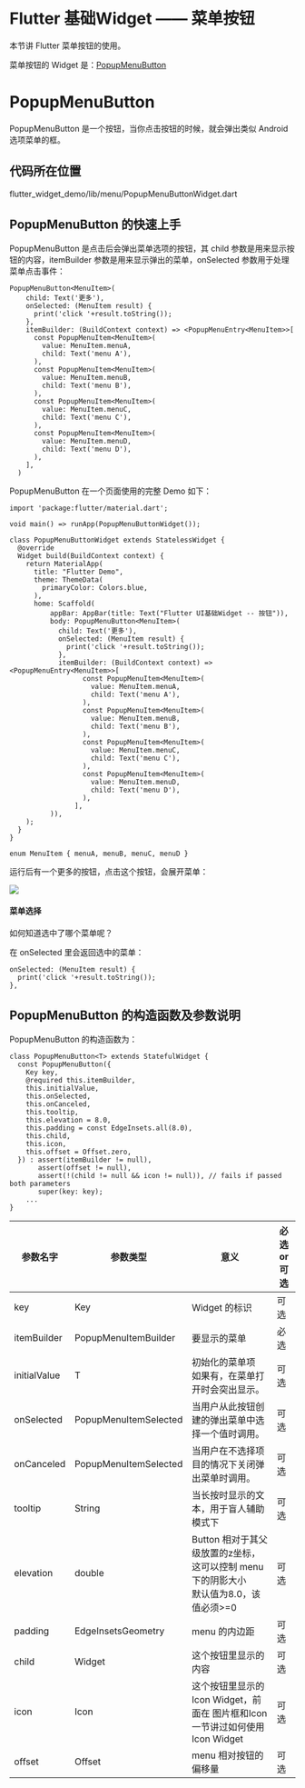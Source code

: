 # Flutter 基础Widget —— 菜单按钮
本节讲 Flutter 菜单按钮的使用。

菜单按钮的 Widget 是：[PopupMenuButton](https://docs.flutter.io/flutter/material/PopupMenuButton-class.html)

# PopupMenuButton
PopupMenuButton 是一个按钮，当你点击按钮的时候，就会弹出类似 Android 选项菜单的框。

## 代码所在位置

flutter_widget_demo/lib/menu/PopupMenuButtonWidget.dart

## PopupMenuButton 的快速上手
PopupMenuButton 是点击后会弹出菜单选项的按钮，其 child 参数是用来显示按钮的内容，itemBuilder 参数是用来显示弹出的菜单，onSelected 参数用于处理菜单点击事件：
```
PopupMenuButton<MenuItem>(
    child: Text('更多'),
    onSelected: (MenuItem result) {
      print('click '+result.toString());
    },
    itemBuilder: (BuildContext context) => <PopupMenuEntry<MenuItem>>[
      const PopupMenuItem<MenuItem>(
        value: MenuItem.menuA,
        child: Text('menu A'),
      ),
      const PopupMenuItem<MenuItem>(
        value: MenuItem.menuB,
        child: Text('menu B'),
      ),
      const PopupMenuItem<MenuItem>(
        value: MenuItem.menuC,
        child: Text('menu C'),
      ),
      const PopupMenuItem<MenuItem>(
        value: MenuItem.menuD,
        child: Text('menu D'),
      ),
    ],
  )
```


PopupMenuButton 在一个页面使用的完整 Demo 如下：
```
import 'package:flutter/material.dart';

void main() => runApp(PopupMenuButtonWidget());

class PopupMenuButtonWidget extends StatelessWidget {
  @override
  Widget build(BuildContext context) {
    return MaterialApp(
      title: "Flutter Demo",
      theme: ThemeData(
        primaryColor: Colors.blue,
      ),
      home: Scaffold(
          appBar: AppBar(title: Text("Flutter UI基础Widget -- 按钮")),
          body: PopupMenuButton<MenuItem>(
            child: Text('更多'),
            onSelected: (MenuItem result) {
              print('click '+result.toString());
            },
            itemBuilder: (BuildContext context) => <PopupMenuEntry<MenuItem>>[
                  const PopupMenuItem<MenuItem>(
                    value: MenuItem.menuA,
                    child: Text('menu A'),
                  ),
                  const PopupMenuItem<MenuItem>(
                    value: MenuItem.menuB,
                    child: Text('menu B'),
                  ),
                  const PopupMenuItem<MenuItem>(
                    value: MenuItem.menuC,
                    child: Text('menu C'),
                  ),
                  const PopupMenuItem<MenuItem>(
                    value: MenuItem.menuD,
                    child: Text('menu D'),
                  ),
                ],
          )),
    );
  }
}

enum MenuItem { menuA, menuB, menuC, menuD }
```

运行后有一个更多的按钮，点击这个按钮，会展开菜单：

![](https://user-gold-cdn.xitu.io/2019/3/17/169874d66f279152?w=706&h=500&f=jpeg&s=37083)

#### 菜单选择
如何知道选中了哪个菜单呢？

在 onSelected 里会返回选中的菜单：
```
onSelected: (MenuItem result) {
  print('click '+result.toString());
},
```

## PopupMenuButton 的构造函数及参数说明
PopupMenuButton 的构造函数为：
```
class PopupMenuButton<T> extends StatefulWidget {
  const PopupMenuButton({
    Key key,
    @required this.itemBuilder,
    this.initialValue,
    this.onSelected,
    this.onCanceled,
    this.tooltip,
    this.elevation = 8.0,
    this.padding = const EdgeInsets.all(8.0),
    this.child,
    this.icon,
    this.offset = Offset.zero,
  }) : assert(itemBuilder != null),
       assert(offset != null),
       assert(!(child != null && icon != null)), // fails if passed both parameters
       super(key: key);
    ...   
}
```

| 参数名字 | 参数类型 | 意义 |必选 or 可选 |
| -- | -- | -- | -- |
| key | Key | Widget 的标识 | 可选 |
| itemBuilder | PopupMenuItemBuilder<T> | 要显示的菜单 | 必选 |
| initialValue | T | 初始化的菜单项<br>如果有，在菜单打开时会突出显示。 | 可选 |
| onSelected | PopupMenuItemSelected<T> | 当用户从此按钮创建的弹出菜单中选择一个值时调用。 | 可选 |
| onCanceled | PopupMenuItemSelected<T> | 当用户在不选择项目的情况下关闭弹出菜单时调用。 | 可选 |
| tooltip | String | 当长按时显示的文本，用于盲人辅助模式下 | 可选 |
| elevation | double | Button 相对于其父级放置的z坐标，这可以控制 menu 下的阴影大小<br>默认值为8.0，该值必须>=0 | 可选 |
| padding | EdgeInsetsGeometry | menu 的内边距 | 可选 |
| child | Widget | 这个按钮里显示的内容 | 可选 |
| icon | Icon | 这个按钮里显示的 Icon Widget，前面在 图片框和Icon 一节讲过如何使用 Icon Widget | 可选 |
| offset | Offset | menu 相对按钮的偏移量| 可选|

